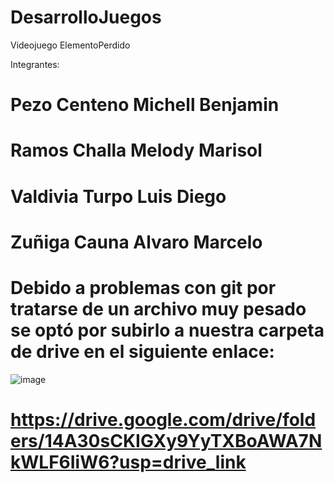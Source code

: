 # DesarrolloJuegos
Videojuego ElementoPerdido

Integrantes:
# Pezo Centeno Michell Benjamin
# Ramos Challa Melody Marisol
# Valdivia Turpo Luis Diego
# Zuñiga Cauna Alvaro Marcelo

# Debido a problemas con git por tratarse de un archivo muy pesado se optó por subirlo a nuestra carpeta de drive en el siguiente enlace:
![image](https://github.com/melody-EPIS/DesarrolloJuegos/assets/64658009/29ac0033-dc53-46c7-a208-18f4ed55850d)
# https://drive.google.com/drive/folders/14A30sCKIGXy9YyTXBoAWA7NkWLF6IiW6?usp=drive_link 

